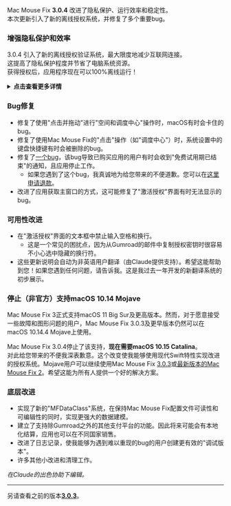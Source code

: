 Mac Mouse Fix **3.0.4** 改进了隐私保护、运行效率和稳定性。\
本次更新引入了新的离线授权系统，并修复了多个重要bug。

### 增强隐私保护和效率

3.0.4 引入了新的离线授权验证系统，最大限度地减少互联网连接。\
这提高了隐私保护程度并节省了电脑系统资源。\
获得授权后，应用程序现在可以100%离线运行！

<details>
<summary><b>点击查看更多详情</b></summary>
之前的版本在每次启动时都会在线验证授权，这可能导致第三方服务器（GitHub和Gumroad）存储连接日志。新系统消除了不必要的连接 - 在初始授权激活后，只有在本地授权数据损坏时才会连接互联网。
<br><br>
虽然我个人从未记录任何用户行为，但之前的系统理论上允许第三方服务器记录IP地址和连接时间。Gumroad还可以记录您的授权密钥，并可能将其与您购买Mac Mouse Fix时他们记录的任何个人信息关联起来。
<br><br>
在构建原始授权系统时我没有考虑到这些细微的隐私问题，但现在，Mac Mouse Fix已经尽可能地保护隐私且减少互联网连接！
<br><br>
另请参阅<a href=https://gumroad.com/privacy>Gumroad的隐私政策</a>和我的这条<a href=https://github.com/noah-nuebling/mac-mouse-fix/issues/976#issuecomment-2140955801>GitHub评论</a>。

</details>

### Bug修复

- 修复了使用"点击并拖动"进行"空间和调度中心"操作时，macOS有时会卡住的bug。
- 修复了使用Mac Mouse Fix的"点击"操作（如"调度中心"）时，系统设置中的键盘快捷键有时会被删除的bug。
- 修复了[一个bug](https://github.com/noah-nuebling/mac-mouse-fix/issues?q=state%3Aopen%20label%3A%22%27Free%20days%20are%20over%27%20bug%22)，该bug导致已购买应用的用户有时会收到"免费试用期已结束"的通知，且应用停止工作。
    - 如果您遇到了这个bug，我真诚地为给您带来的不便道歉。您可以在[这里申请退款](https://redirect.macmousefix.com/?message=&target=mmf-apply-for-refund)。
- 改进了应用获取主窗口的方式，这可能修复了"激活授权"界面有时无法显示的bug。

### 可用性改进

- 在"激活授权"界面的文本框中禁止输入空格和换行。
    - 这是一个常见的困扰点，因为从Gumroad的邮件中复制授权密钥时很容易不小心选中隐藏的换行符。
- 这些更新说明会自动为非英语用户翻译（由Claude提供支持）。希望这能帮助到您！如果您遇到任何问题，请告诉我。这是我过去一年开发的新翻译系统的初步展示。

### 停止（非官方）支持macOS 10.14 Mojave

Mac Mouse Fix 3正式支持macOS 11 Big Sur及更高版本。然而，对于愿意接受一些故障和图形问题的用户，Mac Mouse Fix 3.0.3及更早版本仍然可以在macOS 10.14.4 Mojave上使用。

Mac Mouse Fix 3.0.4停止了该支持，**现在需要macOS 10.15 Catalina**。\
对此给您带来的不便我深表歉意。这个改变使我能够使用现代Swift特性实现改进的授权系统。Mojave用户可以继续使用Mac Mouse Fix [3.0.3](https://github.com/noah-nuebling/mac-mouse-fix/releases/tag/3.0.3)或[最新版本的Mac Mouse Fix 2](https://redirect.macmousefix.com/?target=mmf2-latest)。希望这能为所有人提供一个好的解决方案。

### 底层改进

- 实现了新的"MFDataClass"系统，在保持Mac Mouse Fix配置文件可读性和可编辑性的同时，实现更强大的数据建模。
- 建立了支持除Gumroad之外的其他支付平台的功能。因此将来可能会有本地化结算，应用也可以在不同国家销售。
- 改进了日志记录，使我能够为遇到难以重现的bug的用户创建更有效的"调试版本"。
- 许多其他小改进和清理工作。

*在Claude的出色协助下编辑。*

---

另请查看之前的版本[**3.0.3**](https://github.com/noah-nuebling/mac-mouse-fix/releases/tag/3.0.3)。